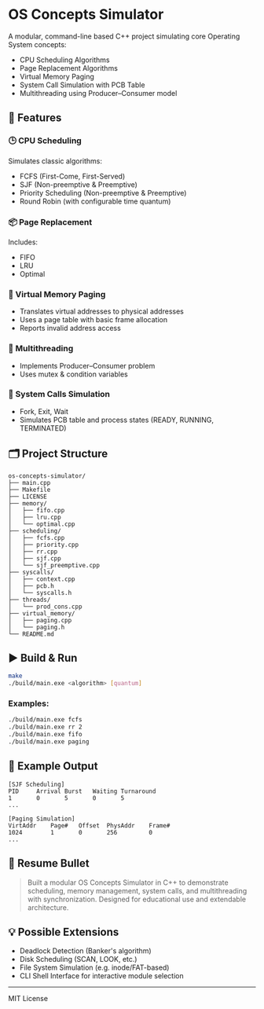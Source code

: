 # OS Concepts Simulator

A modular, command-line based C++ project simulating core Operating System concepts:

- CPU Scheduling Algorithms
- Page Replacement Algorithms
- Virtual Memory Paging
- System Call Simulation with PCB Table
- Multithreading using Producer–Consumer model

## 🧠 Features

### 🕒 CPU Scheduling
Simulates classic algorithms:
- FCFS (First-Come, First-Served)
- SJF (Non-preemptive & Preemptive)
- Priority Scheduling (Non-preemptive & Preemptive)
- Round Robin (with configurable time quantum)

### 📦 Page Replacement
Includes:
- FIFO
- LRU
- Optimal

### 🧮 Virtual Memory Paging
- Translates virtual addresses to physical addresses
- Uses a page table with basic frame allocation
- Reports invalid address access

### 🧵 Multithreading
- Implements Producer–Consumer problem
- Uses mutex & condition variables

### 🔧 System Calls Simulation
- Fork, Exit, Wait
- Simulates PCB table and process states (READY, RUNNING, TERMINATED)

## 🗂️ Project Structure

```
os-concepts-simulator/
├── main.cpp
├── Makefile
├── LICENSE
├── memory/
│   ├── fifo.cpp
│   ├── lru.cpp
│   └── optimal.cpp
├── scheduling/
│   ├── fcfs.cpp
│   ├── priority.cpp
│   ├── rr.cpp
│   ├── sjf.cpp
│   └── sjf_preemptive.cpp
├── syscalls/
│   ├── context.cpp
│   ├── pcb.h
│   └── syscalls.h
├── threads/
│   └── prod_cons.cpp
├── virtual_memory/
│   ├── paging.cpp
│   └── paging.h
└── README.md
```

## ▶️ Build & Run

```bash
make
./build/main.exe <algorithm> [quantum]
```

### Examples:
```bash
./build/main.exe fcfs
./build/main.exe rr 2
./build/main.exe fifo
./build/main.exe paging
```

## 📄 Example Output
```
[SJF Scheduling]
PID     Arrival Burst   Waiting Turnaround
1       0       5       0       5
...
```

```
[Paging Simulation]
VirtAddr    Page#   Offset  PhysAddr    Frame#
1024        1       0       256         0
...
```

## 📌 Resume Bullet

> Built a modular OS Concepts Simulator in C++ to demonstrate scheduling, memory management, system calls, and multithreading with synchronization. Designed for educational use and extendable architecture.

## 💡 Possible Extensions
- Deadlock Detection (Banker's algorithm)
- Disk Scheduling (SCAN, LOOK, etc.)
- File System Simulation (e.g. inode/FAT-based)
- CLI Shell Interface for interactive module selection

---
MIT License
